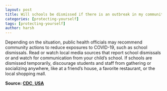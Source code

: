 ```yaml
---
layout: post
title: Will schools be dismissed if there is an outbreak in my community?
categories: [protecting-yourself]
tags: [protecting-yourself]
author: harsh
---
```


Depending on the situation, public health officials may recommend community actions to reduce exposures to COVID-19, such as school dismissals. Read or watch local media sources that report school dismissals or and watch for communication from your child’s school. If schools are dismissed temporarily, discourage students and staff from gathering or socializing anywhere, like at a friend’s house, a favorite restaurant, or the local shopping mall.

**Source: [CDC, USA](https://www.cdc.gov/coronavirus/2019-ncov/faq.html)**